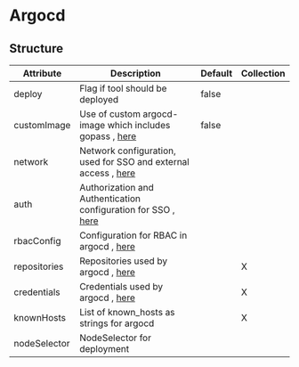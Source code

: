 # Argocd 
 

## Structure 
 

| Attribute    | Description                                                                          | Default | Collection  |
| ------------ | ------------------------------------------------------------------------------------ | ------- | ----------  |
| deploy       | Flag if tool should be deployed                                                      |  false  |             |
| customImage  | Use of custom argocd-image which includes gopass , [here](CustomImage.md)            |  false  |             |
| network      | Network configuration, used for SSO and external access , [here](network/Network.md) |         |             |
| auth         | Authorization and Authentication configuration for SSO , [here](auth/Auth.md)        |         |             |
| rbacConfig   | Configuration for RBAC in argocd , [here](Rbac.md)                                   |         |             |
| repositories | Repositories used by argocd , [here](repository/Repository.md)                       |         | X           |
| credentials  | Credentials used by argocd , [here](repository/Repository.md)                        |         | X           |
| knownHosts   | List of known_hosts as strings for argocd                                            |         | X           |
| nodeSelector | NodeSelector for deployment                                                          |         |             |